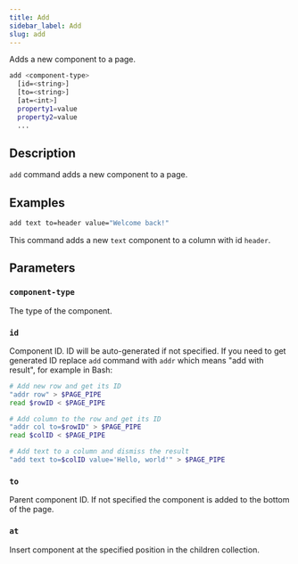 ```yaml
---
title: Add
sidebar_label: Add
slug: add
---
```


Adds a new component to a page.

```bash
add <component-type>
  [id=<string>]
  [to=<string>]
  [at=<int>]
  property1=value
  property2=value
  ...
```

## Description

`add` command adds a new component to a page.

## Examples

```bash
add text to=header value="Welcome back!"
```

This command adds a new `text` component to a column with id `header`.

## Parameters

### `component-type`

The type of the component.

### `id`

Component ID. ID will be auto-generated if not specified. If you need to get generated ID replace `add` command with `addr` which means "add with result", for example in Bash:

```bash
# Add new row and get its ID
"addr row" > $PAGE_PIPE
read $rowID < $PAGE_PIPE

# Add column to the row and get its ID
"addr col to=$rowID" > $PAGE_PIPE
read $colID < $PAGE_PIPE

# Add text to a column and dismiss the result
"add text to=$colID value='Hello, world'" > $PAGE_PIPE
```

### `to`

Parent component ID. If not specified the component is added to the bottom of the page.

### `at`

Insert component at the specified position in the children collection.